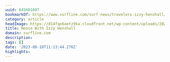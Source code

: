 ```yaml
---
uuid: 645601697
bookmarkOf: https://www.surfline.com/surf-news/travelers-izzy-henshall/182241
category: article
headImage: https://d14fqx6aetz9ka.cloudfront.net/wp-content/uploads/2023/07/18140956/Travelers-Promo-Box.png
title: Noosa With Izzy Henshall
domain: surfline.com
description: 
tags: []
date: '2023-08-10T11:13:44.276Z'
highlights: 
---
```




